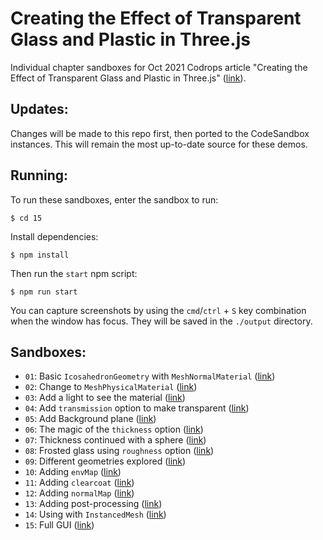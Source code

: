 # Creating the Effect of Transparent Glass and Plastic in Three.js

Individual chapter sandboxes for Oct 2021 Codrops article "Creating the Effect of Transparent Glass and Plastic in Three.js" ([link](https://tympanus.net/codrops/2021/10/27/creating-the-effect-of-transparent-glass-and-plastic-in-three-js/)).

## Updates:

Changes will be made to this repo first, then ported to the CodeSandbox instances. This will remain the most up-to-date source for these demos.

## Running:

To run these sandboxes, enter the sandbox to run:

```
$ cd 15
```

Install dependencies:

```
$ npm install
```

Then run the `start` npm script:

```
$ npm run start
```

You can capture screenshots by using the `cmd`/`ctrl` + `S` key combination when the window has focus. They will be saved in the `./output` directory.

## Sandboxes:

- `01`: Basic `IcosahedronGeometry` with `MeshNormalMaterial` ([link](https://codesandbox.io/s/01-jk4r3))
- `02`: Change to `MeshPhysicalMaterial` ([link](https://codesandbox.io/s/02-vpx0c))
- `03`: Add a light to see the material ([link](https://codesandbox.io/s/03-xz579))
- `04`: Add `transmission` option to make transparent ([link](https://codesandbox.io/s/04-63wl5))
- `05`: Add Background plane ([link](https://codesandbox.io/s/05-rtotp))
- `06`: The magic of the `thickness` option ([link](https://codesandbox.io/s/06-01vr3))
- `07`: Thickness continued with a sphere ([link](https://codesandbox.io/s/07-uyt3p))
- `08`: Frosted glass using `roughness` option ([link](https://codesandbox.io/s/08-t5jm6))
- `09`: Different geometries explored ([link](https://codesandbox.io/s/09-py389))
- `10`: Adding `envMap` ([link](https://codesandbox.io/s/10-40wj3))
- `11`: Adding `clearcoat` ([link](https://codesandbox.io/s/11-pcktl))
- `12`: Adding `normalMap` ([link](https://codesandbox.io/s/12-2f4f1))
- `13`: Adding post-processing ([link](https://codesandbox.io/s/13-p8kfe))
- `14`: Using with `InstancedMesh` ([link](https://codesandbox.io/s/14-p9whe))
- `15`: Full GUI ([link](https://codesandbox.io/s/15-q2nl8))
